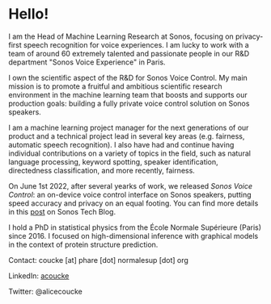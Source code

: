 # Hello!

I am the Head of Machine Learning Research at Sonos, focusing on privacy-first speech recognition for voice experiences. I am lucky to work with a team of around 60 extremely talented and passionate people in our R&D department "Sonos Voice Experience" in Paris. 

I own the scientific aspect of the R&D for Sonos Voice Control. My main mission is to promote a fruitful and ambitious scientific research environment in the machine learning team that boosts and supports our production goals: building a fully private voice control solution on Sonos speakers. 

I am a machine learning project manager for the next generations of our product and a technical project lead in several key areas (e.g. fairness, automatic speech recognition). I also have had and continue having individual contributions on a variety of topics in the field, such as natural language processing, keyword spotting, speaker identification, directedness classification, and more recently, fairness.

On June 1st 2022, after several yearks of work, we released _Sonos Voice Control_: an on-device voice control interface on Sonos speakers, putting speed accuracy and privacy on an equal footing. You can find more details in this [post](https://tech-blog.sonos.com/posts/on-device-voice-control-on-sonos-speakers/) on Sonos Tech Blog.

I hold a PhD in statistical physics from the École Normale Supérieure (Paris) since 2016. I focused on high-dimensional inference with graphical models in the context of protein structure prediction.

Contact: coucke [at] phare [dot] normalesup [dot] org

LinkedIn: [acoucke](https://www.linkedin.com/in/acoucke/)

Twitter: @alicecoucke
